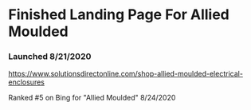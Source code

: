 # Finished Landing Page For Allied Moulded

### Launched 8/21/2020

https://www.solutionsdirectonline.com/shop-allied-moulded-electrical-enclosures

Ranked #5 on Bing for "Allied Moulded" 8/24/2020
